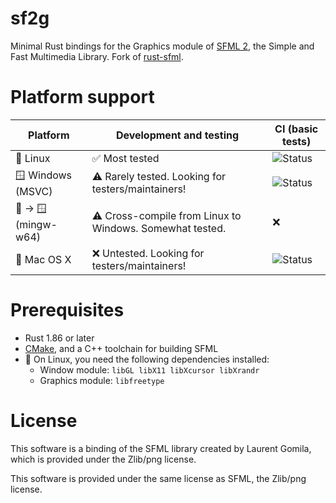 sf2g
=========

Minimal Rust bindings for the Graphics module of [SFML 2](http://www.sfml-dev.org), the Simple and Fast Multimedia Library.
Fork of [rust-sfml](<https://github.com/jeremyletang/rust-sfml.git>).

Platform support
================

| Platform             | Development and testing                                  | CI (basic tests)       |
|----------------------|----------------------------------------------------------|------------------------|
| 🐧 Linux             | ✅ Most tested                                            | ![Status][linux-ci]    |
| 🪟 Windows (MSVC)    | ⚠️ Rarely tested. Looking for testers/maintainers!       | ![Status][win-msvc-ci] |
| 🐧 -> 🪟 (mingw-w64) | ⚠️ Cross-compile from Linux to Windows. Somewhat tested. | ❌                      |
| 🍎 Mac OS X          | ❌ Untested. Looking for testers/maintainers!             | ![Status][macos-ci]    |

[linux-ci]: <>
[win-msvc-ci]: <>
[macos-ci]: <>

Prerequisites
=============

- Rust 1.86 or later
- [CMake](https://cmake.org/), and a C++ toolchain for building SFML
- 🐧 On Linux, you need the following dependencies installed:
   - Window module: `libGL libX11 libXcursor libXrandr`
   - Graphics module: `libfreetype`

License
=======

This software is a binding of the SFML library created by Laurent Gomila, which is provided under the Zlib/png license.

This software is provided under the same license as SFML, the Zlib/png license.
